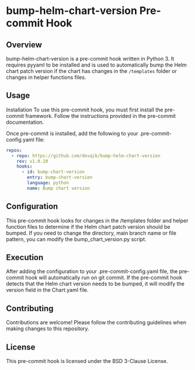 # bump-helm-chart-version Pre-commit Hook

## Overview

bump-helm-chart-version is a pre-commit hook written in Python 3. It requires pyyaml to be installed and is used to automatically bump the Helm chart patch version if the chart has changes in the `/templates` folder or changes in helper functions files.

## Usage

Installation
To use this pre-commit hook, you must first install the pre-commit framework. Follow the instructions provided in the pre-commit documentation.

Once pre-commit is installed, add the following to your .pre-commit-config.yaml file:

``` yaml
repos:
  - repo: https://github.com/devqik/bump-helm-chart-version
    rev: v1.0.10
    hooks:
      - id: bump-chart-version
        entry: bump-chart-version
        language: python
        name: Bump chart version
```

## Configuration

This pre-commit hook looks for changes in the /templates folder and helper function files to determine if the Helm chart patch version should be bumped. If you need to change the directory, main branch name or file pattern, you can modify the bump_chart_version.py script.

## Execution

After adding the configuration to your .pre-commit-config.yaml file, the pre-commit hook will automatically run on git commit. If the pre-commit hook detects that the Helm chart version needs to be bumped, it will modify the version field in the Chart.yaml file.

## Contributing

Contributions are welcome! Please follow the contributing guidelines when making changes to this repository.

## License

This pre-commit hook is licensed under the BSD 3-Clause License.
